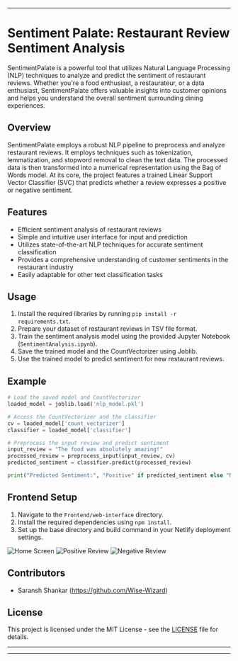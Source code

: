 
---

# Sentiment Palate: Restaurant Review Sentiment Analysis

SentimentPalate is a powerful tool that utilizes Natural Language Processing (NLP) techniques to analyze and predict the sentiment of restaurant reviews. Whether you're a food enthusiast, a restaurateur, or a data enthusiast, SentimentPalate offers valuable insights into customer opinions and helps you understand the overall sentiment surrounding dining experiences.

## Overview

SentimentPalate employs a robust NLP pipeline to preprocess and analyze restaurant reviews. It employs techniques such as tokenization, lemmatization, and stopword removal to clean the text data. The processed data is then transformed into a numerical representation using the Bag of Words model. At its core, the project features a trained Linear Support Vector Classifier (SVC) that predicts whether a review expresses a positive or negative sentiment.

## Features

- Efficient sentiment analysis of restaurant reviews
- Simple and intuitive user interface for input and prediction
- Utilizes state-of-the-art NLP techniques for accurate sentiment classification
- Provides a comprehensive understanding of customer sentiments in the restaurant industry
- Easily adaptable for other text classification tasks

## Usage

1. Install the required libraries by running `pip install -r requirements.txt`.
2. Prepare your dataset of restaurant reviews in TSV file format.
3. Train the sentiment analysis model using the provided Jupyter Notebook (`SentimentAnalysis.ipynb`).
4. Save the trained model and the CountVectorizer using Joblib.
5. Use the trained model to predict sentiment for new restaurant reviews.

## Example

```python
# Load the saved model and CountVectorizer
loaded_model = joblib.load('nlp_model.pkl')

# Access the CountVectorizer and the classifier
cv = loaded_model['count_vectorizer']
classifier = loaded_model['classifier']

# Preprocess the input review and predict sentiment
input_review = "The food was absolutely amazing!"
processed_review = preprocess_input(input_review, cv)
predicted_sentiment = classifier.predict(processed_review)

print("Predicted Sentiment:", "Positive" if predicted_sentiment else "Negative")
```

## Frontend Setup

1. Navigate to the `Frontend/web-interface` directory.
2. Install the required dependencies using `npm install`.
3. Set up the base directory and build command in your Netlify deployment settings.


![Home Screen](https://github.com/Wise-Wizard/Sentiment-Palate/assets/103821431/b21f9c68-e5e8-4f76-bbd7-d9d276709f0d)
![Positive Review](https://github.com/Wise-Wizard/Sentiment-Palate/assets/103821431/f222653e-8e09-4b89-8141-1d8f4543011e)
![Negative Review](https://github.com/Wise-Wizard/Sentiment-Palate/assets/103821431/f824c939-6548-4db6-ac49-7f3ae3b8e773)



## Contributors

- Saransh Shankar (https://github.com/Wise-Wizard)

## License

This project is licensed under the MIT License - see the [LICENSE](LICENSE) file for details.

---

---
